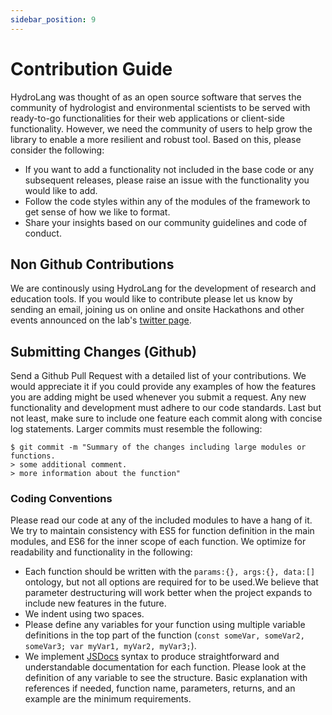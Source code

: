 ```yaml
---
sidebar_position: 9
---
```


# Contribution Guide

HydroLang was thought of as an open source software that serves the community of hydrologist and environmental scientists to be served with ready-to-go functionalities for their web applications or client-side functionality. However, we need the community of users to help grow the library to enable a more resilient and robust tool. Based on this, please consider the following:

* If you want to add a functionality not included in the base code or any subsequent releases, please raise an issue with the functionality you would like to add.
* Follow the code styles within any of the modules of the framework to get sense of how we like to format.
* Share your insights based on our community guidelines and code of conduct.

## Non Github Contributions

We are continously using HydroLang for the development of research and education tools. If you would like to contribute please let us know by sending an email, joining us on online and onsite Hackathons and other events announced on the lab's [twitter page](https://twitter.com/uihilab).

## Submitting Changes (Github)
Send a Github Pull Request with a detailed list of your contributions. We would appreciate it if you could provide any examples of how the features you are adding might be used whenever you submit a request. Any new functionality and development must adhere to our code standards. Last but not least, make sure to include one feature each commit along with concise log statements. Larger commits must resemble the following:

    $ git commit -m "Summary of the changes including large modules or functions.
    > some additional comment.
    > more information about the function"

### Coding Conventions

Please read our code at any of the included modules to have a hang of it. We try to maintain consistency with ES5 for function definition in the main modules, and ES6 for the inner scope of each function. We optimize for readability and functionality in the following:
* Each function should be written with the `params:{}, args:{}, data:[]` ontology, but not all options are required for to be used.We believe that parameter destructuring will work better when the project expands to include new features in the future. 
* We indent using two spaces.
* Please define any variables for your function using multiple variable definitions in the top part of the function (`const someVar, someVar2, someVar3; var myVar1, myVar2, myVar3;`).
* We implement [JSDocs](https://jsdoc.app/) syntax to produce straightforward and understandable documentation for each function. Please look at the definition of any variable to see the structure. Basic explanation with references if needed, function name, parameters, returns, and an example are the minimum requirements. 
